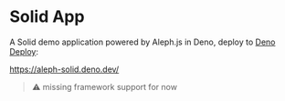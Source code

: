 # Solid App

A Solid demo application powered by Aleph.js in Deno, deploy to [Deno Deploy](https://deno.com/deploy):

https://aleph-solid.deno.dev/

> ⚠️ missing framework support for now
